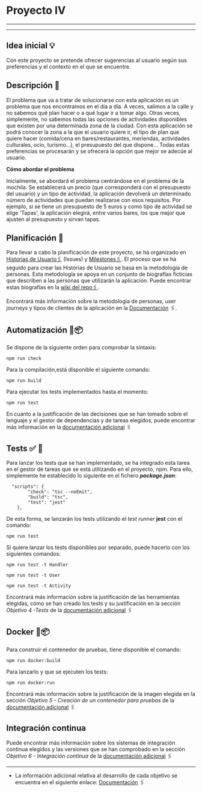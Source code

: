 # Proyecto  IV 
***
***

## **Idea inicial** :bulb:

Con este proyecto se pretende ofrecer sugerencias al usuario según sus preferencias y el contexto en el que se encuentre.
## **Descripción** :scroll:

El problema que va a tratar de solucionarse con esta aplicación es un problema que nos encontramos en el día a día. A veces, salimos a la calle y no sabemos qué plan hacer o a qué lugar ir a tomar algo. Otras veces, simplemente, no sabemos todas las opciones de actividades disponibles que existen por una determinada zona de la ciudad.
Con esta aplicación se podrá conocer la zona a la que el usuario quiere ir, el tipo de plan que quiere hacer (comida/cena en bares/restaurantes, meriendas, actividades culturales, ocio, turismo...), el presupuesto del que dispone... Todas estas preferencias se procesarán y se ofrecerá la opción que mejor se adecúe al usuario.

**Cómo abordar el problema**

Inicialmente, se abordará el problema centrándose en el problema de la mochila. Se establecerá un precio (que corresponderá con el presupuesto del usuario) y un tipo de actividad, la aplicación devolverá un determinado número de actividades que puedan realizarse con esos requisitos. Por ejemplo, si se tiene un presupuesto de 5 euros y como tipo de actividad se elige 'Tapas', la aplicación elegirá, entre varios bares, los que mejor que ajusten al presupuesto y sirvan tapas.

## **Planificación** :bookmark_tabs:
Para llevar a cabo la planificación de este proyecto, se ha organizado en [Historias de Usuario:paperclips:](https://github.com/agr8/Proyecto-IV/issues) (Issues) y [Milestones:paperclips:](https://github.com/agr8/Proyecto-IV/milestones). 
El proceso que se ha seguido para crear las Historias de Usuario se basa en la metodología de personas. Esta metodología se apoya en un conjunto de biografías ficticias que describen a las personas que utilizarán la aplicación. Puede encontrar estas biografías en la [wiki del repo:paperclips:](https://github.com/agr8/Proyecto-IV/wiki/Metodolog%C3%ADa-de-personas).

Encontrará más información sobre la metodología de personas, user journeys y tipos de clientes de la aplicación en la [Documentación](docs/info.md) :paperclips:.

## **Automatización** :wrench::package:
Se dispone de la siguiente orden para comprobar la sintaxis:
```
npm run check
```
Para la compilación,está disponible el siguiente comando:
```
npm run build
```
Para ejecutar los tests implementados hasta el momento:
```
npm run test
```

En cuanto a la justificación de las decisiones que se han tomado sobre el lenguaje y el gestor de dependencias y de tareas elegidos, puede encontrar más información en la [documentación adicional](docs/info.md) :paperclips:

## Tests :white_check_mark: :rotating_light: 

Para lanzar los tests que se han implementado, se ha integrado esta tarea en el gestor de tareas que se está utilizando en el proyecto, npm. Para ello, simplemente he establecido lo siguiente en el fichero ***package.json***:
```
  "scripts": {
        "check": "tsc --noEmit",
        "build": "tsc",
        "test": "jest"
    },
```
De esta forma, se lanzarán los tests utilizando el *test runner* **jest** con el comando:
```
npm run test
```
 
Si quiere lanzar los tests disponibles por separado, puede hacerlo con los siguientes comandos:
```
npm run test -t Handler
```
```
npm run test -t User
```
```
npm run test -t Activity
```


Encontrará más información sobre la justificación de las herramientas elegidas, cómo se han creado los tests y su justificación en la sección *Objetivo 4 -Tests* de la [documentación adicional](docs/info.md) :paperclips:

## Docker :whale::package:
Para construir el contenedor de pruebas, tiene disponible el comando:
```
npm run docker:build
```
Para lanzarlo y que se ejecuten los tests:
```
npm run docker:run
```
Encontrará más información sobre la justificación de la imagen elegida en la sección *Objetivo 5 - Creación de un contenedor para pruebas* de la [documentación adicional](docs/info.md) :paperclips:

## Integración continua
Puede encontrar más información sobre los sistemas de integración continua elegidos y las versiones que se han comprobado en la sección *Objetivo 6 - Integración continua* de la [documentación adicional](docs/info.md) :paperclips:

---

* La información adicional relativa al desarrollo de cada objetivo se encuentra en el siguiente enlace:   [Documentación](docs/info.md) :paperclips:
